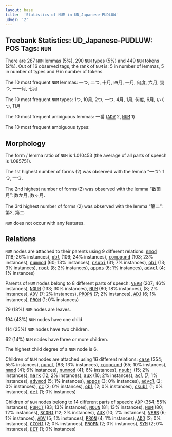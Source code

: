 ```yaml
---
layout: base
title:  'Statistics of NUM in UD_Japanese-PUDLUW'
udver: '2'
---
```


## Treebank Statistics: UD_Japanese-PUDLUW: POS Tags: `NUM`

There are 287 `NUM` lemmas (5%), 290 `NUM` types (5%) and 449 `NUM` tokens (2%).
Out of 16 observed tags, the rank of `NUM` is: 5 in number of lemmas, 5 in number of types and 9 in number of tokens.

The 10 most frequent `NUM` lemmas: 一つ, 二つ, 十月, 四月, 一月, 何度, 六月, 幾つ, 一一月, 七月

The 10 most frequent `NUM` types:  1つ, 10月, 2つ, 一つ, 4月, 1月, 何度, 6月, いくつ, 11月

The 10 most frequent ambiguous lemmas: 一番 (<tt><a href="ja_pudluw-pos-ADV.html">ADV</a></tt> 2, <tt><a href="ja_pudluw-pos-NUM.html">NUM</a></tt> 1)

The 10 most frequent ambiguous types:  



## Morphology

The form / lemma ratio of `NUM` is 1.010453 (the average of all parts of speech is 1.085751).

The 1st highest number of forms (2) was observed with the lemma “一つ”: 1つ, 一つ.

The 2nd highest number of forms (2) was observed with the lemma “数箇月”: 数か月, 数ヶ月.

The 3rd highest number of forms (2) was observed with the lemma “第二”: 第2, 第二.

`NUM` does not occur with any features.


## Relations

`NUM` nodes are attached to their parents using 9 different relations: <tt><a href="ja_pudluw-dep-nmod.html">nmod</a></tt> (118; 26% instances), <tt><a href="ja_pudluw-dep-obl.html">obl</a></tt> (106; 24% instances), <tt><a href="ja_pudluw-dep-compound.html">compound</a></tt> (103; 23% instances), <tt><a href="ja_pudluw-dep-nummod.html">nummod</a></tt> (60; 13% instances), <tt><a href="ja_pudluw-dep-nsubj.html">nsubj</a></tt> (31; 7% instances), <tt><a href="ja_pudluw-dep-obj.html">obj</a></tt> (13; 3% instances), <tt><a href="ja_pudluw-dep-root.html">root</a></tt> (8; 2% instances), <tt><a href="ja_pudluw-dep-appos.html">appos</a></tt> (6; 1% instances), <tt><a href="ja_pudluw-dep-advcl.html">advcl</a></tt> (4; 1% instances)

Parents of `NUM` nodes belong to 8 different parts of speech: <tt><a href="ja_pudluw-pos-VERB.html">VERB</a></tt> (207; 46% instances), <tt><a href="ja_pudluw-pos-NOUN.html">NOUN</a></tt> (133; 30% instances), <tt><a href="ja_pudluw-pos-NUM.html">NUM</a></tt> (80; 18% instances),  (8; 2% instances), <tt><a href="ja_pudluw-pos-ADV.html">ADV</a></tt> (7; 2% instances), <tt><a href="ja_pudluw-pos-PROPN.html">PROPN</a></tt> (7; 2% instances), <tt><a href="ja_pudluw-pos-ADJ.html">ADJ</a></tt> (6; 1% instances), <tt><a href="ja_pudluw-pos-PRON.html">PRON</a></tt> (1; 0% instances)

79 (18%) `NUM` nodes are leaves.

194 (43%) `NUM` nodes have one child.

114 (25%) `NUM` nodes have two children.

62 (14%) `NUM` nodes have three or more children.

The highest child degree of a `NUM` node is 6.

Children of `NUM` nodes are attached using 16 different relations: <tt><a href="ja_pudluw-dep-case.html">case</a></tt> (354; 55% instances), <tt><a href="ja_pudluw-dep-punct.html">punct</a></tt> (83; 13% instances), <tt><a href="ja_pudluw-dep-compound.html">compound</a></tt> (65; 10% instances), <tt><a href="ja_pudluw-dep-nmod.html">nmod</a></tt> (41; 6% instances), <tt><a href="ja_pudluw-dep-nummod.html">nummod</a></tt> (41; 6% instances), <tt><a href="ja_pudluw-dep-nsubj.html">nsubj</a></tt> (15; 2% instances), <tt><a href="ja_pudluw-dep-mark.html">mark</a></tt> (12; 2% instances), <tt><a href="ja_pudluw-dep-aux.html">aux</a></tt> (10; 2% instances), <tt><a href="ja_pudluw-dep-acl.html">acl</a></tt> (7; 1% instances), <tt><a href="ja_pudluw-dep-advmod.html">advmod</a></tt> (5; 1% instances), <tt><a href="ja_pudluw-dep-appos.html">appos</a></tt> (3; 0% instances), <tt><a href="ja_pudluw-dep-advcl.html">advcl</a></tt> (2; 0% instances), <tt><a href="ja_pudluw-dep-cc.html">cc</a></tt> (2; 0% instances), <tt><a href="ja_pudluw-dep-obl.html">obl</a></tt> (2; 0% instances), <tt><a href="ja_pudluw-dep-csubj.html">csubj</a></tt> (1; 0% instances), <tt><a href="ja_pudluw-dep-det.html">det</a></tt> (1; 0% instances)

Children of `NUM` nodes belong to 14 different parts of speech: <tt><a href="ja_pudluw-pos-ADP.html">ADP</a></tt> (354; 55% instances), <tt><a href="ja_pudluw-pos-PUNCT.html">PUNCT</a></tt> (83; 13% instances), <tt><a href="ja_pudluw-pos-NOUN.html">NOUN</a></tt> (81; 13% instances), <tt><a href="ja_pudluw-pos-NUM.html">NUM</a></tt> (80; 12% instances), <tt><a href="ja_pudluw-pos-SCONJ.html">SCONJ</a></tt> (12; 2% instances), <tt><a href="ja_pudluw-pos-AUX.html">AUX</a></tt> (10; 2% instances), <tt><a href="ja_pudluw-pos-VERB.html">VERB</a></tt> (6; 1% instances), <tt><a href="ja_pudluw-pos-ADV.html">ADV</a></tt> (5; 1% instances), <tt><a href="ja_pudluw-pos-PRON.html">PRON</a></tt> (4; 1% instances), <tt><a href="ja_pudluw-pos-ADJ.html">ADJ</a></tt> (2; 0% instances), <tt><a href="ja_pudluw-pos-CCONJ.html">CCONJ</a></tt> (2; 0% instances), <tt><a href="ja_pudluw-pos-PROPN.html">PROPN</a></tt> (2; 0% instances), <tt><a href="ja_pudluw-pos-SYM.html">SYM</a></tt> (2; 0% instances), <tt><a href="ja_pudluw-pos-DET.html">DET</a></tt> (1; 0% instances)

